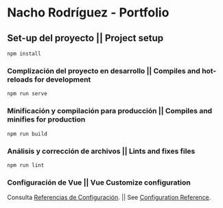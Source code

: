 # Nacho Rodríguez - Portfolio

## Set-up del proyecto || Project setup
```
npm install
```

### Complización del proyecto en desarrollo || Compiles and hot-reloads for development
```
npm run serve
```

### Minificación y compilación para producción || Compiles and minifies for production
```
npm run build
```

### Análisis y corrección de archivos || Lints and fixes files
```
npm run lint
```

### Configuración de Vue || Vue Customize configuration
Consulta [Referencias de Configuración](https://cli.vuejs.org/config/). || See [Configuration Reference](https://cli.vuejs.org/config/).

